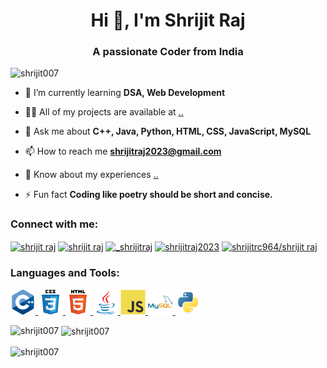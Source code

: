 <h1 align="center">Hi 👋, I'm Shrijit Raj</h1>
<h3 align="center">A passionate Coder from India</h3>

<p align="left"> <img src="https://komarev.com/ghpvc/?username=shrijit007&label=Profile%20views&color=eb8900&style=flat-square" alt="shrijit007" /> </p>

- 🌱 I’m currently learning **DSA, Web Development**

- 👨‍💻 All of my projects are available at [..](..)

- 💬 Ask me about **C++, Java, Python, HTML, CSS, JavaScript, MySQL**

- 📫 How to reach me **shrijitraj2023@gmail.com**

- 📄 Know about my experiences [..](..)

- ⚡ Fun fact **Coding like poetry should be short and concise.**

<h3 align="left">Connect with me:</h3>
<p align="left">
<a href="https://linkedin.com/in/shrijit raj" target="blank"><img align="center" src="https://raw.githubusercontent.com/rahuldkjain/github-profile-readme-generator/master/src/images/icons/Social/linked-in-alt.svg" alt="shrijit raj" height="30" width="40" /></a>
<a href="https://fb.com/shrijit raj" target="blank"><img align="center" src="https://raw.githubusercontent.com/rahuldkjain/github-profile-readme-generator/master/src/images/icons/Social/facebook.svg" alt="shrijit raj" height="30" width="40" /></a>
<a href="https://instagram.com/_shrijitraj" target="blank"><img align="center" src="https://raw.githubusercontent.com/rahuldkjain/github-profile-readme-generator/master/src/images/icons/Social/instagram.svg" alt="_shrijitraj" height="30" width="40" /></a>
<a href="https://www.hackerrank.com/shrijitraj2023" target="blank"><img align="center" src="https://raw.githubusercontent.com/rahuldkjain/github-profile-readme-generator/master/src/images/icons/Social/hackerrank.svg" alt="shrijitraj2023" height="30" width="40" /></a>
<a href="https://auth.geeksforgeeks.org/user/shrijitrc964/shrijit raj" target="blank"><img align="center" src="https://raw.githubusercontent.com/rahuldkjain/github-profile-readme-generator/master/src/images/icons/Social/geeks-for-geeks.svg" alt="shrijitrc964/shrijit raj" height="30" width="40" /></a>
</p>

<h3 align="left">Languages and Tools:</h3>
<p align="left"> <a href="https://www.w3schools.com/cpp/" target="_blank" rel="noreferrer"> <img src="https://raw.githubusercontent.com/devicons/devicon/master/icons/cplusplus/cplusplus-original.svg" alt="cplusplus" width="40" height="40"/> </a> <a href="https://www.w3schools.com/css/" target="_blank" rel="noreferrer"> <img src="https://raw.githubusercontent.com/devicons/devicon/master/icons/css3/css3-original-wordmark.svg" alt="css3" width="40" height="40"/> </a> <a href="https://www.w3.org/html/" target="_blank" rel="noreferrer"> <img src="https://raw.githubusercontent.com/devicons/devicon/master/icons/html5/html5-original-wordmark.svg" alt="html5" width="40" height="40"/> </a> <a href="https://www.java.com" target="_blank" rel="noreferrer"> <img src="https://raw.githubusercontent.com/devicons/devicon/master/icons/java/java-original.svg" alt="java" width="40" height="40"/> </a> <a href="https://developer.mozilla.org/en-US/docs/Web/JavaScript" target="_blank" rel="noreferrer"> <img src="https://raw.githubusercontent.com/devicons/devicon/master/icons/javascript/javascript-original.svg" alt="javascript" width="40" height="40"/> </a> <a href="https://www.mysql.com/" target="_blank" rel="noreferrer"> <img src="https://raw.githubusercontent.com/devicons/devicon/master/icons/mysql/mysql-original-wordmark.svg" alt="mysql" width="40" height="40"/> </a> <a href="https://www.python.org" target="_blank" rel="noreferrer"> <img src="https://raw.githubusercontent.com/devicons/devicon/master/icons/python/python-original.svg" alt="python" width="40" height="40"/> </a> </p>

<p><img align="left" src="https://github-readme-stats.vercel.app/api/top-langs?username=shrijit007&show_icons=true&locale=en&layout=compact" alt="shrijit007" /></p>

<p>&nbsp;<img align="center" src="https://github-readme-stats.vercel.app/api?username=shrijit007&show_icons=true&theme=gruvbox&locale=en" alt="shrijit007" /></p>

<p><img align="center" src="https://github-readme-streak-stats.herokuapp.com/?user=shrijit007&theme=dark" alt="shrijit007" /></p>
